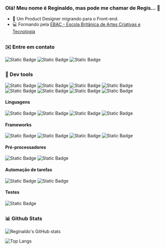 ### Olá! Meu nome é Reginaldo, mas pode me chamar de Regis... 👋 ###
- 🚀 Um Product Designer migrando para o Front-end.
- 💻 Formando pela [EBAC - Escola Britânica de Artes Criativas e Tecnologia](https://ebaconline.com.br/)
##
### ✉️ Entre em contato ###
![Static Badge](https://img.shields.io/badge/LINKEDIN-grey?style=for-the-badge&logo=linkedin&color=%23323330&link=https%3A%2F%2Fwww.linkedin.com%2Fin%2Freginaldo-jrr%2F)
![Static Badge](https://img.shields.io/badge/e--mail-grey?style=for-the-badge&logo=gmail&logoColor=white&color=%23323330&link=mailto%3Areginaldo.junior%40live.com)
![Static Badge](https://img.shields.io/badge/website-grey?style=for-the-badge&logo=googlechrome&logoColor=white&color=%23323330&link=https%3A%2F%2Freginaldojunior.com)
##
### 🧰 Dev tools ###
![Static Badge](https://img.shields.io/badge/macos-grey?style=for-the-badge&logo=apple&color=%23323330)
![Static Badge](https://img.shields.io/badge/windows-grey?style=for-the-badge&logo=windows10&color=%23323330)
![Static Badge](https://img.shields.io/badge/powershell-grey?style=for-the-badge&logo=powershell&logoColor=white&color=%23323330)
![Static Badge](https://img.shields.io/badge/vscode-grey?style=for-the-badge&logo=visualstudiocode&color=%23323330)
![Static Badge](https://img.shields.io/badge/git-grey?style=for-the-badge&logo=git&logoColor=white&color=%23323330)
![Static Badge](https://img.shields.io/badge/github-grey?style=for-the-badge&logo=github&color=%23323330)
![Static Badge](https://img.shields.io/badge/npm-grey?style=for-the-badge&logo=npm&logoColor=white&color=%23323330)
![Static Badge](https://img.shields.io/badge/vercel-grey?style=for-the-badge&logo=vercel&color=%23323330)

#### Linguagens ####
![Static Badge](https://img.shields.io/badge/html-grey?style=for-the-badge&logo=html5&logoColor=white&color=%23323330)
![Static Badge](https://img.shields.io/badge/css-grey?style=for-the-badge&logo=css3&color=%23323330)
![Static Badge](https://img.shields.io/badge/javascript-grey?style=for-the-badge&logo=javascript&logoColor=white&color=%23323330)
![Static Badge](https://img.shields.io/badge/typescript-grey?style=for-the-badge&logo=typescript&logoColor=white&color=%23323330)

#### Frameworks ####
![Static Badge](https://img.shields.io/badge/vue-grey?style=for-the-badge&logo=vuedotjs&logoColor=white&color=%23323330)
![Static Badge](https://img.shields.io/badge/react-grey?style=for-the-badge&logo=react&logoColor=white&color=%23323330)
![Static Badge](https://img.shields.io/badge/jquery-grey?style=for-the-badge&logo=jquery&logoColor=white&color=%23323330)
![Static Badge](https://img.shields.io/badge/bootstrap-grey?style=for-the-badge&logo=bootstrap&logoColor=white&color=%23323330)

#### Pré-processadores ####
![Static Badge](https://img.shields.io/badge/sass-grey?style=for-the-badge&logo=sass&logoColor=white&color=%23323330)
![Static Badge](https://img.shields.io/badge/less-grey?style=for-the-badge&logo=less&logoColor=white&color=%23323330)

#### Automação de tarefas ####
![Static Badge](https://img.shields.io/badge/gulp-grey?style=for-the-badge&logo=gulp&logoColor=white&color=%23323330)
![Static Badge](https://img.shields.io/badge/grunt-grey?style=for-the-badge&logo=grunt&logoColor=white&color=%23323330)

#### Testes ####
![Static Badge](https://img.shields.io/badge/cypress-grey?style=for-the-badge&logo=cypress&logoColor=white&color=%23323330)

##
### 📊 Github Stats ###
![Reginaldo's GitHub stats](https://github-readme-stats.vercel.app/api?username=reginaldojrrr&show_icons=true&theme=radical&rank_icon=github)

![Top Langs](https://github-readme-stats.vercel.app/api/top-langs/?username=reginaldojrrr&layout=compact&theme=radical)












